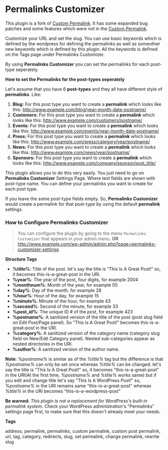 # Permalinks Customizer
This plugin is a fork of [Custom Permalink](https://wordpress.org/plugins/custom-permalinks/). It has some expanded bug patches and some features which were not in the [Custom Permalink](https://wordpress.org/plugins/custom-permalinks/).

Customize your URL and set the slug. You can use basic keywords which is defined by the wordpress for defining the permalinks as well as someother new keywords which is defined by this plugin. All the keywords is defined on the Tags page under Permalinks Customizer.

By using <strong>Permalinks Customizer</strong> you can set the permalinks for each post-type seperately. 

<strong>How to set the Permalinks for the post-types seperately</strong>

Let's assume that you have 6 <strong>post-types</strong> and they all have different style of <strong>permalinks</strong>. Like: 

1. <strong>Blog:</strong> For this post type you want to create a <strong>permalink</strong> which looks like this: http://www.example.com/blog/year-month-date-postname/
2. <strong>Customers:</strong> For this post type you want to create a <strong>permalink</strong> which looks like this: http://www.example.com/customers/postname/
3. <strong>Events:</strong> For this post type you want to create a <strong>permalink</strong> which looks like this: http://www.example.com/events/year-month-date-postname/
4. <strong>Press:</strong> For this post type you want to create a <strong>permalink</strong> which looks like this: http://www.example.com/press/category/year/postname/
5. <strong>News:</strong> For this post type you want to create a <strong>permalink</strong> which looks like this: http://www.example.com/news/year/postname/
6. <strong>Sponsors:</strong> For this post type you want to create a <strong>permalink</strong> which looks like this: http://www.example.com/company/sponsor/post_title/

This plugin allows you to do this very easily. You just need to go on <strong>Permalinks Customizer</strong> Settings Page. Where text fields are shown with post-type name. You can define your permalinks you want to create for each post type. 

If you leave the some post-type fields empty. So, <strong>Permalinks Customizer</strong> would create a permalink for that post-type by using the default <strong>permalink</strong> settings.

### How to Configure Permalinks Customizer
> You can configure the plugin by going to the menu `Permalinks Customizer` that appears in your admin menu. <strong>OR</strong> http://www.example.com/wp-admin/admin.php?page=permalinks-customizer-settings

<strong>Structure Tags</strong>

* <strong>%title%</strong>: Title of the post. let's say the title is "This Is A Great Post!" so, it becomes this-is-a-great-post in the URI.
* <strong>%year%</strong>: The year of the post, four digits, for example 2004
* <strong>%monthnum%</strong>: Month of the year, for example 05
* <strong>%day%</strong>: Day of the month, for example 28
* <strong>%hour%</strong>: Hour of the day, for example 15
* <strong>%minute%</strong>: Minute of the hour, for example 43
* <strong>%second%</strong>: Second of the minute, for example 33
* <strong>%post_id%</strong>: The unique ID # of the post, for example 423
* <strong>%postname%</strong>: A sanitized version of the title of the post (post slug field on Edit Post/Page panel). So "This Is A Great Post!" becomes this-is-a-great-post in the URI.
* <strong>%category%</strong>: A sanitized version of the category name (category slug field on New/Edit Category panel). Nested sub-categories appear as nested directories in the URI.
* <strong>%author%</strong>: A sanitized version of the author name.

<strong>Note</strong>: *%postname%* is similar as of the *%title%* tag but the difference is that *%postname%* can only be set once whereas *%title%* can be changed. let's say the title is "This Is A Great Post!" so, it becomes "this-is-a-great-post" in the URI(At the first time, *%postname%* and *%title%* works same) but if you edit and change title let's say "This Is A WordPress Post!" so, *%postname%* in the URI remains same "this-is-a-great-post" whereas *%title%* in the URI becomes "this-is-a-wordpress-post"

<strong>Be warned:</strong> *This plugin is not a replacement for WordPress's built-in permalink system*. Check your WordPress administration's "Permalinks" settings page first, to make sure that this doesn't already meet your needs.

<strong>Tags</strong>

address, permalink, permalinks, custom permalink, custom post permalink, url, tag, category, redirects, slug, set permalink, change permalink, rewrite slug
